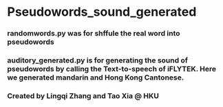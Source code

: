 # Pseudowords_sound_generated

### randomwords.py was for shffule the real word into pseudowords

### auditory_generated.py is for generating the sound of pseudowords by calling the Text-to-speech of iFLYTEK. Here we generated mandarin and Hong Kong Cantonese.

### Created by Lingqi Zhang and Tao Xia @ HKU
